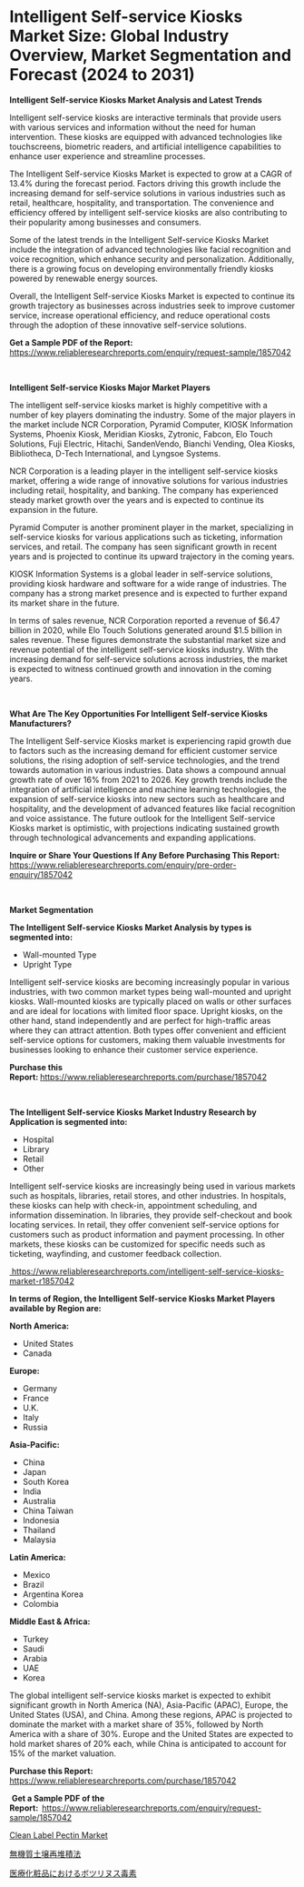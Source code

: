 <p><h1>Intelligent Self-service Kiosks Market Size: Global Industry Overview, Market Segmentation and Forecast (2024 to 2031)</h1></p><p><strong>Intelligent Self-service Kiosks Market Analysis and Latest Trends</strong></p>
<p><p>Intelligent self-service kiosks are interactive terminals that provide users with various services and information without the need for human intervention. These kiosks are equipped with advanced technologies like touchscreens, biometric readers, and artificial intelligence capabilities to enhance user experience and streamline processes.</p><p>The Intelligent Self-service Kiosks Market is expected to grow at a CAGR of 13.4% during the forecast period. Factors driving this growth include the increasing demand for self-service solutions in various industries such as retail, healthcare, hospitality, and transportation. The convenience and efficiency offered by intelligent self-service kiosks are also contributing to their popularity among businesses and consumers.</p><p>Some of the latest trends in the Intelligent Self-service Kiosks Market include the integration of advanced technologies like facial recognition and voice recognition, which enhance security and personalization. Additionally, there is a growing focus on developing environmentally friendly kiosks powered by renewable energy sources.</p><p>Overall, the Intelligent Self-service Kiosks Market is expected to continue its growth trajectory as businesses across industries seek to improve customer service, increase operational efficiency, and reduce operational costs through the adoption of these innovative self-service solutions.</p></p>
<p><strong>Get a Sample PDF of the Report:&nbsp;</strong> <a href="https://www.reliableresearchreports.com/enquiry/request-sample/1857042">https://www.reliableresearchreports.com/enquiry/request-sample/1857042</a></p>
<p>&nbsp;</p>
<p><strong>Intelligent Self-service Kiosks Major Market Players</strong></p>
<p><p>The intelligent self-service kiosks market is highly competitive with a number of key players dominating the industry. Some of the major players in the market include NCR Corporation, Pyramid Computer, KIOSK Information Systems, Phoenix Kiosk, Meridian Kiosks, Zytronic, Fabcon, Elo Touch Solutions, Fuji Electric, Hitachi, SandenVendo, Bianchi Vending, Olea Kiosks, Bibliotheca, D-Tech International, and Lyngsoe Systems.</p><p>NCR Corporation is a leading player in the intelligent self-service kiosks market, offering a wide range of innovative solutions for various industries including retail, hospitality, and banking. The company has experienced steady market growth over the years and is expected to continue its expansion in the future.</p><p>Pyramid Computer is another prominent player in the market, specializing in self-service kiosks for various applications such as ticketing, information services, and retail. The company has seen significant growth in recent years and is projected to continue its upward trajectory in the coming years.</p><p>KIOSK Information Systems is a global leader in self-service solutions, providing kiosk hardware and software for a wide range of industries. The company has a strong market presence and is expected to further expand its market share in the future.</p><p>In terms of sales revenue, NCR Corporation reported a revenue of $6.47 billion in 2020, while Elo Touch Solutions generated around $1.5 billion in sales revenue. These figures demonstrate the substantial market size and revenue potential of the intelligent self-service kiosks industry. With the increasing demand for self-service solutions across industries, the market is expected to witness continued growth and innovation in the coming years.</p></p>
<p>&nbsp;</p>
<p><strong>What Are The Key Opportunities For Intelligent Self-service Kiosks Manufacturers?</strong></p>
<p><p>The Intelligent Self-service Kiosks market is experiencing rapid growth due to factors such as the increasing demand for efficient customer service solutions, the rising adoption of self-service technologies, and the trend towards automation in various industries. Data shows a compound annual growth rate of over 16% from 2021 to 2026. Key growth trends include the integration of artificial intelligence and machine learning technologies, the expansion of self-service kiosks into new sectors such as healthcare and hospitality, and the development of advanced features like facial recognition and voice assistance. The future outlook for the Intelligent Self-service Kiosks market is optimistic, with projections indicating sustained growth through technological advancements and expanding applications.</p></p>
<p><strong>Inquire or Share Your Questions If Any Before Purchasing This Report:</strong> <a href="https://www.reliableresearchreports.com/enquiry/pre-order-enquiry/1857042">https://www.reliableresearchreports.com/enquiry/pre-order-enquiry/1857042</a></p>
<p>&nbsp;</p>
<p><strong>Market Segmentation</strong></p>
<p><strong>The Intelligent Self-service Kiosks Market Analysis by types is segmented into:</strong></p>
<p><ul><li>Wall-mounted Type</li><li>Upright Type</li></ul></p>
<p><p>Intelligent self-service kiosks are becoming increasingly popular in various industries, with two common market types being wall-mounted and upright kiosks. Wall-mounted kiosks are typically placed on walls or other surfaces and are ideal for locations with limited floor space. Upright kiosks, on the other hand, stand independently and are perfect for high-traffic areas where they can attract attention. Both types offer convenient and efficient self-service options for customers, making them valuable investments for businesses looking to enhance their customer service experience.</p></p>
<p><strong>Purchase this Report:&nbsp;</strong><a href="https://www.reliableresearchreports.com/purchase/1857042">https://www.reliableresearchreports.com/purchase/1857042</a></p>
<p>&nbsp;</p>
<p><strong>The Intelligent Self-service Kiosks Market Industry Research by Application is segmented into:</strong></p>
<p><ul><li>Hospital</li><li>Library</li><li>Retail</li><li>Other</li></ul></p>
<p><p>Intelligent self-service kiosks are increasingly being used in various markets such as hospitals, libraries, retail stores, and other industries. In hospitals, these kiosks can help with check-in, appointment scheduling, and information dissemination. In libraries, they provide self-checkout and book locating services. In retail, they offer convenient self-service options for customers such as product information and payment processing. In other markets, these kiosks can be customized for specific needs such as ticketing, wayfinding, and customer feedback collection.</p></p>
<p><a href="https://www.reliableresearchreports.com/intelligent-self-service-kiosks-market-r1857042">&nbsp;https://www.reliableresearchreports.com/intelligent-self-service-kiosks-market-r1857042</a></p>
<p><strong>In terms of Region, the Intelligent Self-service Kiosks Market Players available by Region are:</strong></p>
<p>
    <p> <strong> North America: </strong>
        <ul>
            <li>United States</li>
            <li>Canada</li>
        </ul>
        </p> 
    <p> <strong> Europe: </strong>
        <ul>
            <li>Germany</li>
            <li>France</li>
            <li>U.K.</li>
            <li>Italy</li>
            <li>Russia</li>
        </ul>
        </p> 
    <p> <strong> Asia-Pacific: </strong>
        <ul>
            <li>China</li>
            <li>Japan</li>
            <li>South Korea</li>
            <li>India</li>
            <li>Australia</li>
            <li>China Taiwan</li>
            <li>Indonesia</li>
            <li>Thailand</li>
            <li>Malaysia</li>
        </ul>
        </p> 
    <p> <strong> Latin America: </strong>
        <ul>
            <li>Mexico</li>
            <li>Brazil</li>
            <li>Argentina Korea</li>
            <li>Colombia</li>
        </ul>
        </p> 
    <p> <strong> Middle East & Africa: </strong>
        <ul>
            <li>Turkey</li>
            <li>Saudi</li>
            <li>Arabia</li>
            <li>UAE</li>
            <li>Korea</li>
        </ul>
    </p>
    </p>
<p><p>The global intelligent self-service kiosks market is expected to exhibit significant growth in North America (NA), Asia-Pacific (APAC), Europe, the United States (USA), and China. Among these regions, APAC is projected to dominate the market with a market share of 35%, followed by North America with a share of 30%. Europe and the United States are expected to hold market shares of 20% each, while China is anticipated to account for 15% of the market valuation.</p></p>
<p><strong>Purchase this Report: </strong><a href="https://www.reliableresearchreports.com/purchase/1857042">https://www.reliableresearchreports.com/purchase/1857042</a></p>
<p>&nbsp;<strong>Get a Sample PDF of the Report:&nbsp;&nbsp;</strong><a href="https://www.reliableresearchreports.com/enquiry/request-sample/1857042">https://www.reliableresearchreports.com/enquiry/request-sample/1857042</a></p>
<p><strong></strong></p>
<p><p><a href="https://github.com/okotobwrhuteie/Market-Research-Report-List-2/blob/main/clean-label-pectin-market.md">Clean Label Pectin Market</a></p><p><a href="https://medium.com/@pedrogers56456/%E7%84%A1%E6%A9%9F%E5%9C%9F%E5%A3%8C%E5%86%8D%E4%BB%98%E7%9D%80%E5%B8%82%E5%A0%B4%E3%81%AF-%E5%B8%82%E5%A0%B4%E3%82%B7%E3%82%A7%E3%82%A2-%E5%B8%82%E5%A0%B4%E5%8B%95%E5%90%91-%E5%B8%82%E5%A0%B4%E6%88%90%E9%95%B7%E3%81%AB%E9%96%A2%E3%81%99%E3%82%8B%E6%83%85%E5%A0%B1%E3%82%92%E6%8F%90%E4%BE%9B%E3%81%97%E3%81%BE%E3%81%99-17219b5e4133">無機質土壌再堆積法</a></p><p><a href="https://medium.com/@annchovey2023/%E5%8C%BB%E7%99%82%E7%BE%8E%E5%AE%B9%E5%B8%82%E5%A0%B4%E3%81%AE%E3%83%A1%E3%83%88%E3%83%AA%E3%82%AF%E3%82%B9%E3%81%AB%E3%81%8A%E3%81%91%E3%82%8B%E3%83%9C%E3%83%84%E3%83%AA%E3%83%8C%E3%82%B9%E6%AF%92%E7%B4%A0%E3%81%AE%E8%A7%A3%E8%AA%AD-%E5%B8%82%E5%A0%B4%E3%82%B7%E3%82%A7%E3%82%A2-%E3%83%88%E3%83%AC%E3%83%B3%E3%83%89-%E6%88%90%E9%95%B7%E3%83%91%E3%82%BF%E3%83%BC%E3%83%B3-cef78a5c04be">医療化粧品におけるボツリヌス毒素</a></p></p>